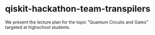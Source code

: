 # qiskit-hackathon-team-transpilers

We present the lecture plan for the topic "Quantum Circuits and Gates" targeted at highschool students.
